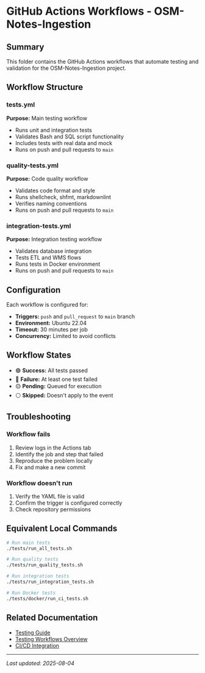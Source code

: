 # GitHub Actions Workflows - OSM-Notes-Ingestion

## Summary

This folder contains the GitHub Actions workflows that automate testing and validation for the OSM-Notes-Ingestion project.

## Workflow Structure

### tests.yml

**Purpose:** Main testing workflow

- Runs unit and integration tests
- Validates Bash and SQL script functionality
- Includes tests with real data and mock
- Runs on push and pull requests to `main`

### quality-tests.yml

**Purpose:** Code quality workflow

- Validates code format and style
- Runs shellcheck, shfmt, markdownlint
- Verifies naming conventions
- Runs on push and pull requests to `main`

### integration-tests.yml

**Purpose:** Integration testing workflow

- Validates database integration
- Tests ETL and WMS flows
- Runs tests in Docker environment
- Runs on push and pull requests to `main`

## Configuration

Each workflow is configured for:

- **Triggers:** `push` and `pull_request` to `main` branch
- **Environment:** Ubuntu 22.04
- **Timeout:** 30 minutes per job
- **Concurrency:** Limited to avoid conflicts

## Workflow States

- 🟢 **Success:** All tests passed
- 🔴 **Failure:** At least one test failed
- 🟡 **Pending:** Queued for execution
- ⚪ **Skipped:** Doesn't apply to the event

## Troubleshooting

### Workflow fails

1. Review logs in the Actions tab
2. Identify the job and step that failed
3. Reproduce the problem locally
4. Fix and make a new commit

### Workflow doesn't run

1. Verify the YAML file is valid
2. Confirm the trigger is configured correctly
3. Check repository permissions

## Equivalent Local Commands

```bash
# Run main tests
./tests/run_all_tests.sh

# Run quality tests
./tests/run_quality_tests.sh

# Run integration tests
./tests/run_integration_tests.sh

# Run Docker tests
./tests/docker/run_ci_tests.sh
```

## Related Documentation

- [Testing Guide](../docs/Testing_Guide.md)
- [Testing Workflows Overview](../docs/Testing_Workflows_Overview.md)
- [CI/CD Integration](../docs/CI_CD_Integration.md)

---

*Last updated: 2025-08-04*
